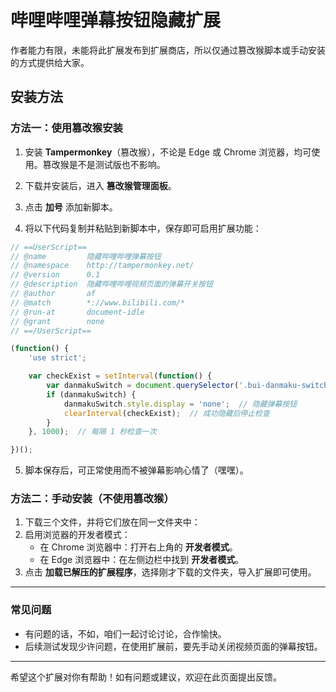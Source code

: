 # 哔哩哔哩弹幕按钮隐藏扩展


作者能力有限，未能将此扩展发布到扩展商店，所以仅通过篡改猴脚本或手动安装的方式提供给大家。

## 安装方法

### 方法一：使用篡改猴安装

1. 安装 **Tampermonkey**（篡改猴），不论是 Edge 或 Chrome 浏览器，均可使用。篡改猴是不是测试版也不影响。

2. 下载并安装后，进入 **篡改猴管理面板**。

3. 点击 **加号** 添加新脚本。

4. 将以下代码复制并粘贴到新脚本中，保存即可启用扩展功能：

```javascript
// ==UserScript==
// @name         隐藏哔哩哔哩弹幕按钮
// @namespace    http://tampermonkey.net/
// @version      0.1
// @description  隐藏哔哩哔哩视频页面的弹幕开关按钮
// @author       af
// @match        *://www.bilibili.com/*
// @run-at       document-idle
// @grant        none
// ==/UserScript==

(function() {
    'use strict';

    var checkExist = setInterval(function() {
        var danmakuSwitch = document.querySelector('.bui-danmaku-switch-input');
        if (danmakuSwitch) {
            danmakuSwitch.style.display = 'none';  // 隐藏弹幕按钮
            clearInterval(checkExist);  // 成功隐藏后停止检查
        }
    }, 1000);  // 每隔 1 秒检查一次

})();
```

5. 脚本保存后，可正常使用而不被弹幕影响心情了（嘿嘿）。

### 方法二：手动安装（不使用篡改猴）

1. 下载三个文件，并将它们放在同一文件夹中：
2. 启用浏览器的开发者模式：
   - 在 Chrome 浏览器中：打开右上角的 **开发者模式**。
   - 在 Edge 浏览器中：在左侧边栏中找到 **开发者模式**。
3. 点击 **加载已解压的扩展程序**，选择刚才下载的文件夹，导入扩展即可使用。

---

### 常见问题

- 有问题的话，不如，咱们一起讨论讨论，合作愉快。
- 后续测试发现少许问题，在使用扩展前，要先手动关闭视频页面的弹幕按钮。

---

希望这个扩展对你有帮助！如有问题或建议，欢迎在此页面提出反馈。
